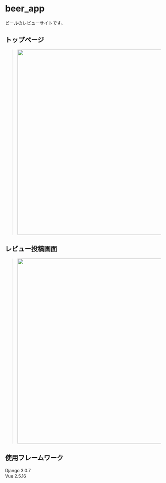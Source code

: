 # beer_app
ビールのレビューサイトです。



## トップページ
> <img src="https://user-images.githubusercontent.com/55049751/123494499-fde55d00-d65a-11eb-917c-9ae7152ede5a.gif" width="600px">


## レビュー投稿画面
> <img src="https://user-images.githubusercontent.com/55049751/123494898-71d43500-d65c-11eb-91dc-f8734219e4b9.gif" width="600px">

## 使用フレームワーク
Django 3.0.7　<br>
Vue    2.5.16
